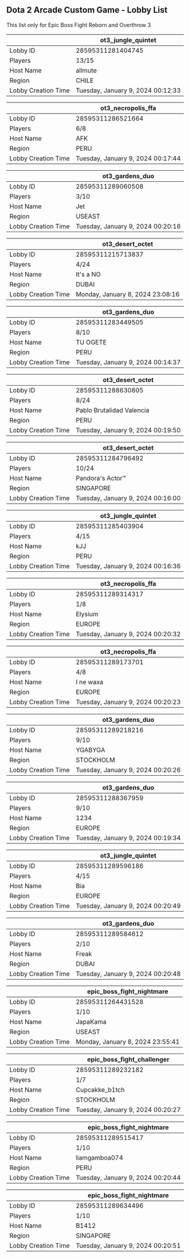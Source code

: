 ## Dota 2 Arcade Custom Game - Lobby List

This list only for Epic Boss Fight Reborn and Overthrow 3

|  | ot3_jungle_quintet |
| ------ | ------ |
| Lobby ID | 28595311281404745 |
| Players | 13/15 |
| Host Name | allmute |
| Region | CHILE |
| Lobby Creation Time | Tuesday, January 9, 2024 00:12:33 |


|  | ot3_necropolis_ffa |
| ------ | ------ |
| Lobby ID | 28595311286521664 |
| Players | 6/8 |
| Host Name | AFK |
| Region | PERU |
| Lobby Creation Time | Tuesday, January 9, 2024 00:17:44 |


|  | ot3_gardens_duo |
| ------ | ------ |
| Lobby ID | 28595311289060508 |
| Players | 3/10 |
| Host Name | Jet |
| Region | USEAST |
| Lobby Creation Time | Tuesday, January 9, 2024 00:20:16 |


|  | ot3_desert_octet |
| ------ | ------ |
| Lobby ID | 28595311215713837 |
| Players | 4/24 |
| Host Name | It's a NO |
| Region | DUBAI |
| Lobby Creation Time | Monday, January 8, 2024 23:08:16 |


|  | ot3_gardens_duo |
| ------ | ------ |
| Lobby ID | 28595311283449505 |
| Players | 8/10 |
| Host Name | TU OGETE |
| Region | PERU |
| Lobby Creation Time | Tuesday, January 9, 2024 00:14:37 |


|  | ot3_desert_octet |
| ------ | ------ |
| Lobby ID | 28595311288630805 |
| Players | 8/24 |
| Host Name | Pablo Brutalidad Valencia |
| Region | PERU |
| Lobby Creation Time | Tuesday, January 9, 2024 00:19:50 |


|  | ot3_desert_octet |
| ------ | ------ |
| Lobby ID | 28595311284796492 |
| Players | 10/24 |
| Host Name | Pandora's Actor™ |
| Region | SINGAPORE |
| Lobby Creation Time | Tuesday, January 9, 2024 00:16:00 |


|  | ot3_jungle_quintet |
| ------ | ------ |
| Lobby ID | 28595311285403904 |
| Players | 4/15 |
| Host Name | kJJ |
| Region | PERU |
| Lobby Creation Time | Tuesday, January 9, 2024 00:16:36 |


|  | ot3_necropolis_ffa |
| ------ | ------ |
| Lobby ID | 28595311289314317 |
| Players | 1/8 |
| Host Name | Elysium |
| Region | EUROPE |
| Lobby Creation Time | Tuesday, January 9, 2024 00:20:32 |


|  | ot3_necropolis_ffa |
| ------ | ------ |
| Lobby ID | 28595311289173701 |
| Players | 4/8 |
| Host Name | I ne waxa |
| Region | EUROPE |
| Lobby Creation Time | Tuesday, January 9, 2024 00:20:23 |


|  | ot3_gardens_duo |
| ------ | ------ |
| Lobby ID | 28595311289218216 |
| Players | 9/10 |
| Host Name | YGABYGA |
| Region | STOCKHOLM |
| Lobby Creation Time | Tuesday, January 9, 2024 00:20:26 |


|  | ot3_gardens_duo |
| ------ | ------ |
| Lobby ID | 28595311288367959 |
| Players | 9/10 |
| Host Name | 1234 |
| Region | EUROPE |
| Lobby Creation Time | Tuesday, January 9, 2024 00:19:34 |


|  | ot3_jungle_quintet |
| ------ | ------ |
| Lobby ID | 28595311289596186 |
| Players | 4/15 |
| Host Name | Bia |
| Region | EUROPE |
| Lobby Creation Time | Tuesday, January 9, 2024 00:20:49 |


|  | ot3_gardens_duo |
| ------ | ------ |
| Lobby ID | 28595311289584612 |
| Players | 2/10 |
| Host Name | Freak |
| Region | DUBAI |
| Lobby Creation Time | Tuesday, January 9, 2024 00:20:48 |


|  | epic_boss_fight_nightmare |
| ------ | ------ |
| Lobby ID | 28595311264431528 |
| Players | 1/10 |
| Host Name | JapaKama |
| Region | USEAST |
| Lobby Creation Time | Monday, January 8, 2024 23:55:41 |


|  | epic_boss_fight_challenger |
| ------ | ------ |
| Lobby ID | 28595311289232182 |
| Players | 1/7 |
| Host Name | Cupcakke_b1tch |
| Region | STOCKHOLM |
| Lobby Creation Time | Tuesday, January 9, 2024 00:20:27 |


|  | epic_boss_fight_nightmare |
| ------ | ------ |
| Lobby ID | 28595311289515417 |
| Players | 1/10 |
| Host Name | liamgamboa074 |
| Region | PERU |
| Lobby Creation Time | Tuesday, January 9, 2024 00:20:44 |


|  | epic_boss_fight_nightmare |
| ------ | ------ |
| Lobby ID | 28595311289634496 |
| Players | 1/10 |
| Host Name | B1412 |
| Region | SINGAPORE |
| Lobby Creation Time | Tuesday, January 9, 2024 00:20:51 |


